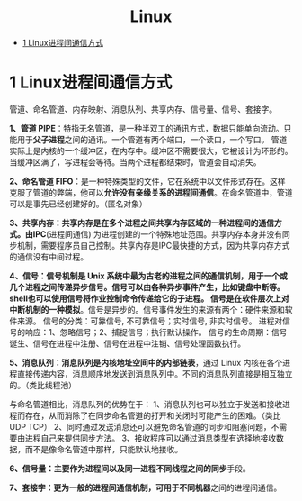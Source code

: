 <h1 align="center">Linux</h1>
<!-- @import "[TOC]" {cmd="toc"} -->

<!-- code_chunk_output -->

- [1 Linux进程间通信方式](#1-linux进程间通信方式)

<!-- /code_chunk_output -->

# 1 Linux进程间通信方式

管道、命名管道、内存映射、消息队列、共享内存、信号量、信号、套接字。

**1、管道 PIPE**：特指无名管道，是一种半双工的通讯方式，数据只能单向流动。只能用于**父子进程**之间的通讯。一个管道有两个端口，一个读口，一个写口。
管道实际上是内核的一个缓冲区，在内存中。缓冲区不需要很大，它被设计为环形的。当缓冲区满了，写进程会等待。当两个进程都结束时，管道会自动消失。

**2、命名管道 FIFO**：是一种特殊类型的文件，它在系统中以文件形式存在。这样克服了管道的弊端，他可以**允许没有亲缘关系的进程间通信**。在命名管道中，管道可以是事先已经创建好的。（匿名对象）

**3、共享内存：**共享内存是在多个进程之间共享内存区域的一种进程间的通信方式。由**IPC**(进程间通信) 为进程创建的一个特殊地址范围。共享内存本身并没有同步机制，需要程序员自己控制。共享内存是IPC最快捷的方式，因为共享内存方式的通信没有中间过程。

**4、信号：**信号机制是 Unix 系统中最为古老的进程之间的通信机制，用于一个或几个进程之间传递异步信号。信号可以由各种异步事件产生，比如键盘中断等。shell也可以使用信号将作业控制命令传递给它的子进程。
信号是在软件层次上对**中断机制的一种模拟**。信号是异步的。信号事件发生的来源有两个：硬件来源和软件来源。
信号的分类：可靠信号, 不可靠信号；实时信号, 非实时信号。
进程对信号的响应：1、忽略信号；2、捕捉信号；执行默认操作。
信号的生命周期：信号诞生、信号在进程中注册、信号在进程中注销、信号处理函数执行。

**5、消息队列：**消息队列是内核地址空间中的**内部链表**，通过 Linux 内核在各个进程直接传递内容，消息顺序地发送到消息队列中。不同的消息队列直接是相互独立的。（类比线程池）

与命名管道相比，消息队列的优势在于：
1、消息队列也可以独立于发送和接收进程而存在，从而消除了在同步命名管道的打开和关闭时可能产生的困难。（类比 UDP TCP）
2、同时通过发送消息还可以避免命名管道的同步和阻塞问题，不需要由进程自己来提供同步方法。
3、接收程序可以通过消息类型有选择地接收数据，而不是像命名管道中那样，只能默认地接收。

**6、信号量：**主要作为进程间以及同一进程不同线程之间的**同步**手段。

**7、套接字：**更为一般的进程间通信机制，可用于**不同机器**之间的进程间通信。